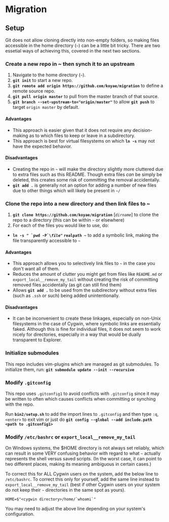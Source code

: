 # Migration

## Setup

Git does not allow cloning directly into non-empty folders, so making files accessible in the home directory (`~`) can be a little bit tricky. There are two essetial ways of achieving this, covered in the next two sections.

### Create a new repo in ~ then synch it to an upstream

1. Navigate to the home directory (`~`).
2. **`git init`** to start a new repo.
3. **`git remote add origin https://github.com/koyae/migration`** to define a remote source repo. 
4. **`git pull origin master`** to pull from the master branch of that source.
5. **`git branch --set-upstream-to="origin/master"`** to allow **`git push`** to target `origin master` by default.

#### Advantages

* This approach is easier given that it does not require any decision-making as to which files to keep or leave in a subdirectory.
* This approach is best for virtual filesystems on which **`ln -s`** may not have the expected behavior.

#### Disadvantages

* Creating the repo in `~` will make the directory slightly more cluttered due to extra files such as this README. Though extra files *can* be simply be deleted, this creates some risk of committing the removal accidentally.
* **`git add .`** is generally not an option for adding a number of new files due to other things which will likely be present in `~/`
 
### Clone the repo into a new directory and then link files to ~

1. **`git clone https://github.com/koyae/migration`** [*`dirname`*] to clone the repo to a directory (this can be within `~` or elsewhere)
2. For each of the files you would like to use, do:
  * **``ln -s " `pwd -P`\``*`file`*`"` `realpath ~`** to add a symbolic link, making the file transparently accessible to `~`

#### Advantages

* This approach allows you to selectively link files to `~` in the case you don't want all of them. 
* Reduces the amount of clutter you might get from files like `README.md` or `export_local__remove_my_tail` without creating the risk of committing removed files accidentally (as git can still find them)
* Allows **`git add .`** to be used from the subdirectory without extra files (such as `.ssh` or such) being added unintentionally.

#### Disadvantages

* It can be inconvenient to create these linkages, especially on non-Unix filesystems in the case of Cygwin, where symbolic links are essentially faked. Although this is fine for individual files, it does not seem to work nicely for directories, especially in a way that would be dually transparent to Explorer.

### Initialize submodules

This repo includes vim-plugins which are managed as git submodules. To initialize them, run: **`git submodule update --init --recursive`** 

### Modify `.gitconfig`

This repo uses `.gitconfig1` to avoid conflicts with `.gitconfig` since it may be written to often which causes conflicts when committing or synching with the repo.

Run **`bin2/setup.sh`** to add the import lines to `.gitconfig` and then type `:q`, `<enter>` to exit vim or just do **`git config --global --add include.path <path to .gitconfig1>`** 

### Modify `/etc/bashrc` or `export_local__remove_my_tail`

On Windows systems, the $HOME directory is not always set reliably, which can result in some VERY confusing behavior with regard to what `~` actually represents the shell versus saved scripts. (In the worst case, it can point to two different places, making its meaning ambiguous in certain cases.) 

To correct this for ALL Cygwin users on the system, add the below line to `/etc/bashrc`. To correct this only for yourself, add the same line instead to `export_local__remove_my_tail` (best if other Cygwin users on your system do not keep their `~` directories in the same spot as yours).

	HOME=$"<cygwin directory>/home/`whoami`"

You may need to adjust the above line depending on your system's configuration.

